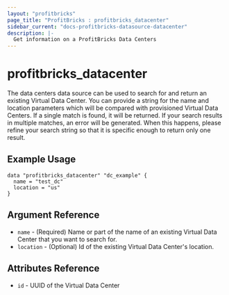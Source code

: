 ```yaml
---
layout: "profitbricks"
page_title: "ProfitBricks : profitbricks_datacenter"
sidebar_current: "docs-profitbricks-datasource-datacenter"
description: |-
  Get information on a ProfitBricks Data Centers
---
```


# profitbricks\_datacenter

The data centers data source can be used to search for and return an existing Virtual Data Center. You can provide a string for the name and location parameters which will be compared with provisioned Virtual Data Centers. If a single match is found, it will be returned. If your search results in multiple matches, an error will be generated. When this happens, please refine your search string so that it is specific enough to return only one result.

## Example Usage

```
data "profitbricks_datacenter" "dc_example" {
  name = "test_dc"
  location = "us"
}
```

## Argument Reference

 * `name` - (Required) Name or part of the name of an existing Virtual Data Center that you want to search for.
 * `location` - (Optional) Id of the existing Virtual Data Center's location.

## Attributes Reference

 * `id` - UUID of the Virtual Data Center
